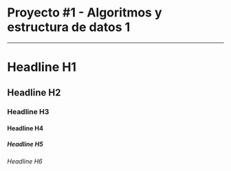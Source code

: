 # Proyecto #1 - Algoritmos y estructura de datos 1
***
# Headline H1
## Headline H2
### Headline H3
#### Headline H4 
##### Headline H5
###### Headline H6
